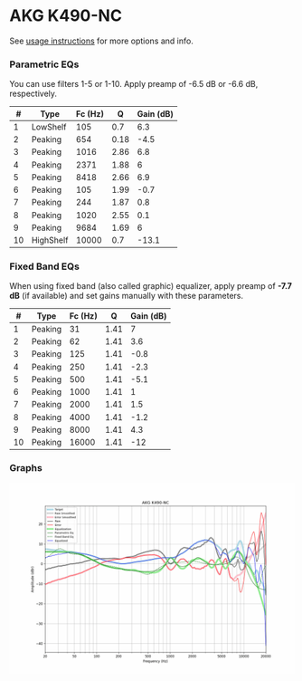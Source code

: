 # AKG K490-NC
See [usage instructions](https://github.com/jaakkopasanen/AutoEq#usage) for more options and info.

### Parametric EQs
You can use filters 1-5 or 1-10. Apply preamp of -6.5 dB or -6.6 dB, respectively.

|   # | Type      |   Fc (Hz) |    Q |   Gain (dB) |
|-----|-----------|-----------|------|-------------|
|   1 | LowShelf  |       105 | 0.7  |         6.3 |
|   2 | Peaking   |       654 | 0.18 |        -4.5 |
|   3 | Peaking   |      1016 | 2.86 |         6.8 |
|   4 | Peaking   |      2371 | 1.88 |         6   |
|   5 | Peaking   |      8418 | 2.66 |         6.9 |
|   6 | Peaking   |       105 | 1.99 |        -0.7 |
|   7 | Peaking   |       244 | 1.87 |         0.8 |
|   8 | Peaking   |      1020 | 2.55 |         0.1 |
|   9 | Peaking   |      9684 | 1.69 |         6   |
|  10 | HighShelf |     10000 | 0.7  |       -13.1 |

### Fixed Band EQs
When using fixed band (also called graphic) equalizer, apply preamp of **-7.7 dB** (if available) and set gains manually with these parameters.

|   # | Type    |   Fc (Hz) |    Q |   Gain (dB) |
|-----|---------|-----------|------|-------------|
|   1 | Peaking |        31 | 1.41 |         7   |
|   2 | Peaking |        62 | 1.41 |         3.6 |
|   3 | Peaking |       125 | 1.41 |        -0.8 |
|   4 | Peaking |       250 | 1.41 |        -2.3 |
|   5 | Peaking |       500 | 1.41 |        -5.1 |
|   6 | Peaking |      1000 | 1.41 |         1   |
|   7 | Peaking |      2000 | 1.41 |         1.5 |
|   8 | Peaking |      4000 | 1.41 |        -1.2 |
|   9 | Peaking |      8000 | 1.41 |         4.3 |
|  10 | Peaking |     16000 | 1.41 |       -12   |

### Graphs
![](./AKG%20K490-NC.png)
